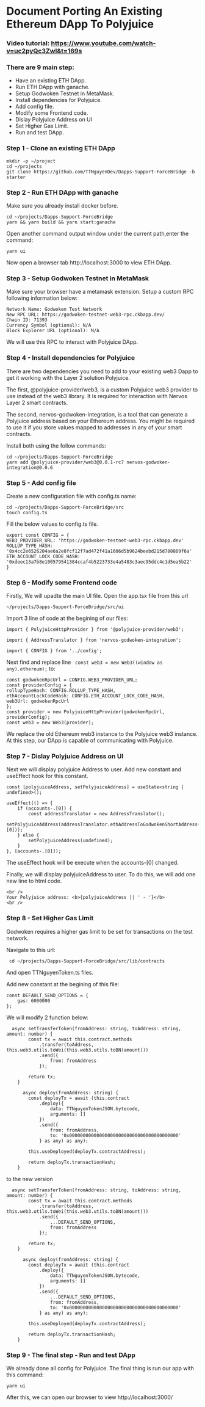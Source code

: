 # Document Porting An Existing Ethereum DApp To Polyjuice

### Video tutorial: https://www.youtube.com/watch-v=uc2pyQc3ZwI&t=169s

### There are 9 main step:
- Have an existing ETH DApp.
- Run ETH DApp with ganache.
- Setup Godwoken Testnet in MetaMask.
- Install dependencies for Polyjuice.
- Add config file.
- Modify some Frontend code.
- Dislay Polyjuice Address on UI
- Set Higher Gas Limit.
- Run and test DApp.

### **Step 1 -  Clone an existing ETH DApp**
```
mkdir -p ~/project
cd ~/projects
git clone https://github.com/TTNguyenDev/Dapps-Support-ForceBridge -b starter
````

### **Step 2 -  Run ETH DApp with ganache**
Make sure you already install docker before.

```
cd ~/projects/Dapps-Support-ForceBridge
yarn && yarn build && yarn start:ganache
```
Open another command output window under the current path,enter the command:
```
yarn ui
```

Now open a browser tab http://localhost:3000 to view ETH DApp.

### **Step 3 -  Setup Godwoken Testnet in MetaMask**
Make sure your browser have a metamask extension.
Setup a custom RPC following information below:
```
Network Name: Godwoken Test Network
New RPC URL: https://godwoken-testnet-web3-rpc.ckbapp.dev/
Chain ID: 71393
Currency Symbol (optional): N/A
Block Explorer URL (optional): N/A
```
We will use this RPC to interact with Polyjuice DApp.

### **Step 4 -  Install dependencies for Polyjuice**
There are two dependencies you need to add to your existing web3 Dapp to get it working with the Layer 2 solution Polyjuice.

The first, @polyjuice-provider/web3, is a custom Polyjuice web3 provider to use instead of the web3 library. It is required for interaction with Nervos Layer 2 smart contracts.

The second, nervos-godwoken-integration, is a tool that can generate a Polyjuice address based on your Ethereum address. You might be required to use it if you store values mapped to addresses in any of your smart contracts.

Install both using the follow commands:
```
cd ~/projects/Dapps-Support-ForceBridge
yarn add @polyjuice-provider/web3@0.0.1-rc7 nervos-godwoken-integration@0.0.6
```

### **Step 5 -  Add config file**
Create a new configuration file with config.ts name:

```
cd ~/projects/Dapps-Support-ForceBridge/src
touch config.ts
```
Fill the below values to config.ts file.

```
export const CONFIG = {
WEB3_PROVIDER_URL: 'https://godwoken-testnet-web3-rpc.ckbapp.dev'
ROLLUP_TYPE_HASH: '0x4cc2e6526204ae6a2e8fcf12f7ad472f41a1606d5b9624beebd215d780809f6a'
ETH_ACCOUNT_LOCK_CODE_HASH: '0xdeec13a7b8e100579541384ccaf4b5223733e4a5483c3aec95ddc4c1d5ea5b22'
}
```

### **Step 6 -  Modify some Frontend code**
Firstly, We will upadte the main UI file. Open the app.tsx file from this url 
```
~/projects/Dapps-Support-ForceBridge/src/ui
```

Import 3 line of code at the begining of our files:
```
import { PolyjuiceHttpProvider } from '@polyjuice-provider/web3';

import { AddressTranslator } from 'nervos-godwoken-integration';

import { CONFIG } from '../config';
```

Next find and replace line ``` const web3 = new Web3((window as any).ethereum);``` to:
```
const godwokenRpcUrl = CONFIG.WEB3_PROVIDER_URL;
const providerConfig = {
rollupTypeHash: CONFIG.ROLLUP_TYPE_HASH,
ethAccountLockCodeHash: CONFIG.ETH_ACCOUNT_LOCK_CODE_HASH,
web3Url: godwokenRpcUrl
};
const provider = new PolyjuiceHttpProvider(godwokenRpcUrl, providerConfig);
const web3 = new Web3(provider);
```

We replace the old Ethereum web3 instance to the Polyjuice web3 instance.
At this step, our DApp is capable of communicating with Polyjuice.

### **Step 7 -  Dislay Polyjuice Address on UI**

Next we will display polyjuice Address to user. Add new constant and useEffect hook for this constant.
```
const [polyjuiceAddress, setPolyjuiceAddress] = useState<string | undefined>();

useEffect(() => {
    if (accounts-.[0]) {
        const addressTranslator = new AddressTranslator();
        setPolyjuiceAddress(addressTranslator.ethAddressToGodwokenShortAddress(accounts-.[0]));
    } else {
        setPolyjuiceAddress(undefined);
    }
}, [accounts-.[0]]);
```

The useEffect hook will be execute when the accounts-[0] changed.

Finally, we will display polyjuiceAddress to user. To do this, we will add one new line to html code.
```
<br />
Your Polyjuice address: <b>{polyjuiceAddress || ' - '}</b>
<br />
```

### **Step 8 -  Set Higher Gas Limit**

Godwoken requires a higher gas limit to be set for transactions on the test network.

Navigate to this url:
```
 cd ~/projects/Dapps-Support-ForceBridge/src/lib/contracts
```
And open TTNguyenToken.ts files.

Add new constant at the begining of this file:
```
const DEFAULT_SEND_OPTIONS = {
    gas: 6000000
};
```

We will modify 2 function below:
```
  async setTransferToken(fromAddress: string, toAddress: string, amount: number) {
        const tx = await this.contract.methods
            .transfer(toAddress, this.web3.utils.toWei(this.web3.utils.toBN(amount)))
            .send({
                from: fromAddress
            });

        return tx;
    }
    
      async deploy(fromAddress: string) {
        const deployTx = await (this.contract
            .deploy({
                data: TTNguyenTokenJSON.bytecode,
                arguments: []
            })
            .send({
                from: fromAddress,
                to: '0x0000000000000000000000000000000000000000'
            } as any) as any);

        this.useDeployed(deployTx.contractAddress);

        return deployTx.transactionHash;
    }
```
to the new version
```
  async setTransferToken(fromAddress: string, toAddress: string, amount: number) {
        const tx = await this.contract.methods
            .transfer(toAddress, this.web3.utils.toWei(this.web3.utils.toBN(amount)))
            .send({
                ...DEFAULT_SEND_OPTIONS,
                from: fromAddress
            });

        return tx;
    }
    
      async deploy(fromAddress: string) {
        const deployTx = await (this.contract
            .deploy({
                data: TTNguyenTokenJSON.bytecode,
                arguments: []
            })
            .send({
                ...DEFAULT_SEND_OPTIONS,
                from: fromAddress,
                to: '0x0000000000000000000000000000000000000000'
            } as any) as any);

        this.useDeployed(deployTx.contractAddress);

        return deployTx.transactionHash;
    }
```

### **Step 9 - The final step - Run and test DApp**
We already done all config for Polyjuice.
The final thing is run our app with this command:
```
yarn ui
```

After this, we can open our browser to view  http://localhost:3000/
